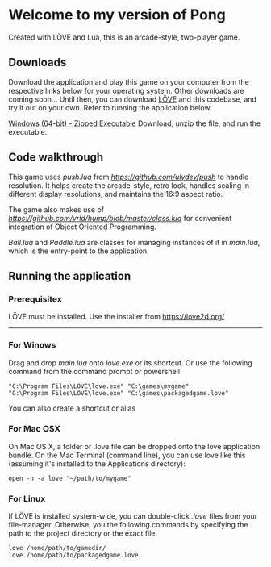 # Welcome to my version of Pong
Created with LÖVE and Lua, this is an arcade-style, two-player game.

## Downloads
Download the application and play this game on your computer from the respective links below for your operating system. Other downloads are coming soon... Until then, you can download [LÖVE](https://love2d.org/) and this codebase, and try it out on your own. Refer to running the application below.

[Windows (64-bit) - Zipped Executable](https://storage.googleapis.com/www.adityaone.com/pong.zip)
Download, unzip the file, and run the executable.

## Code walkthrough
This game uses *push.lua* from *https://github.com/ulydev/push* to handle resolution. It helps create the arcade-style, retro look, handles scaling in different display resolutions, and maintains the 16:9 aspect ratio.

The game also makes use of *https://github.com/vrld/hump/blob/master/class.lua* for convenient integration of Object Oriented Programming.

*Ball.lua* and *Paddle.lua* are classes for managing instances of it in *main.lua*, which is the entry-point to the application.

## Running the application
### Prerequisitex
LÖVE must be installed. Use the installer from <https://love2d.org/>

***
### For Winows
Drag and drop *main.lua* onto *love.exe* or its shortcut. Or use the following command from the command prompt or powershell
    
    "C:\Program Files\LOVE\love.exe" "C:\games\mygame"
    "C:\Program Files\LOVE\love.exe" "C:\games\packagedgame.love"
You can also create a shortcut or alias

### For Mac OSX
On Mac OS X, a folder or .love file can be dropped onto the love application bundle. On the Mac Terminal (command line), you can use love like this (assuming it's installed to the Applications directory):
    
    open -n -a love "~/path/to/mygame"

### For Linux
If LÖVE is installed system-wide, you can double-click *.love* files from your file-manager. Otherwise, you the following commands by specifying the path to the project directory or the exact file.
    
    love /home/path/to/gamedir/
    love /home/path/to/packagedgame.love
